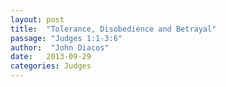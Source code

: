 ```yaml
---
layout: post
title:  "Tolerance, Disobedience and Betrayal"
passage: "Judges 1:1-3:6"
author:  "John Diacos"
date:   2013-09-29
categories: Judges
---
```


